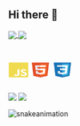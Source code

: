 ## Hi there 👋
<a href="https://github.com/andersons9601/github-readme-stats">
  <img height=200 align="center" src="https://github-readme-stats.vercel.app/api?username=andersons9601&show_icons=true&theme=radical" />
</a>
<a href="https://github.com/anuraghazra/convoychat">
  <img height=200 align="center" src="https://github-readme-stats.vercel.app/api/top-langs?username=andersons9601&layout=compact&show_icons=true&theme=radical&langs_count=8&card_width=320" />
</a>

##

<div style="display: inline_block"><br>
  <img align="center" alt="Js" height="30" width="40" src="https://raw.githubusercontent.com/devicons/devicon/master/icons/javascript/javascript-plain.svg">
  <img align="center" alt="HTML" height="30" width="40" src="https://raw.githubusercontent.com/devicons/devicon/master/icons/html5/html5-original.svg">
  <img align="center" alt="CSS" height="30" width="40" src="https://raw.githubusercontent.com/devicons/devicon/master/icons/css3/css3-original.svg">
</div>
  
  ##
 
<div> 
  <a href="https://www.linkedin.com/in/anderson-silva/" target="_blank"><img src="https://img.shields.io/badge/-LinkedIn-%230077B5?style=for-the-badge&logo=linkedin&logoColor=white" target="_blank"></a>
  <a href="https://www.behance.net/andersonsilva9601" target="_blank"><img src="https://img.shields.io/badge/-Behance-blue?style=for-the-badge&logo=behance&logoColor=white"></a>
</div>

![snakeanimation](andersons9601)

